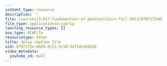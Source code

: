 ```yaml
---
content_type: resource
description: ''
file: /courses/2-627-fundamentals-of-photovoltaics-fall-2013/8797172e0b588c215c583af14e160e26_C42jXQLc_Jo.srt
file_type: application/x-subrip
learning_resource_types: []
ocw_type: OCWFile
resourcetype: Other
title: 3play caption file
uid: 8797172e-0b58-8c21-5c58-3af14e160e26
video_metadata:
  youtube_id: null
---
```

